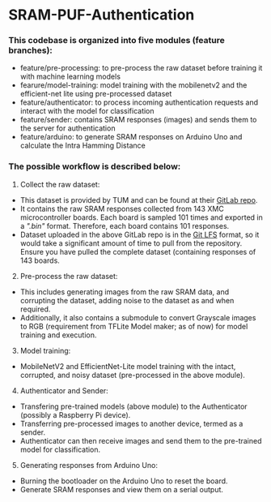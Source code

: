 # SRAM-PUF-Authentication

### This codebase is organized into five modules (feature branches):

* feature/pre-processing: to pre-process the raw dataset before training it with machine learning models
* fearure/model-training: model training with the mobilenetv2 and the efficient-net lite using pre-processed dataset
* feature/authenticator: to process incoming authentication requests and interact with the model for classification
* feature/sender: contains SRAM responses (images) and sends them to the server for authentication
* feature/arduino: to generate SRAM responses on Arduino Uno and calculate the Intra Hamming Distance

### The possible workflow is described below: 

1. Collect the raw dataset:
*  This dataset is provided by TUM and can be found at their [GitLab repo](https://gitlab.lrz.de/tueisec/PQAS/-/tree/master/matlab/datasets/SRAMxmc16/data).
*  It contains the raw SRAM responses collected from 143 XMC microcontroller boards. Each board is sampled 101 times and exported in a <em>".bin"</em> format. Therefore, each board contains 101 responses. 
*  Dataset uploaded in the above GitLab repo is in the [Git LFS](https://git-lfs.com/) format, so it would take a significant amount of time to pull from the repository. Ensure you have pulled the complete dataset (containing responses of 143 boards.

2. Pre-process the raw dataset:
*  This includes generating images from the raw SRAM data, and corrupting the dataset, adding noise to the dataset as and when required.
*  Additionally, it also contains a submodule to convert Grayscale images to RGB (requirement from TFLite Model maker; as of now) for model training and execution.

3. Model training:
*  MobileNetV2 and EfficientNet-Lite model training with the intact, corrupted, and noisy dataset (pre-processed in the above module).

4. Authenticator and Sender:
*  Transfering pre-trained models (above module) to the Authenticator (possibly a Raspberry Pi device).
*  Transferring pre-processed images to another device, termed as a sender.
*  Authenticator can then receive images and send them to the pre-trained model for classification.

5. Generating responses from Arduino Uno:
*  Burning the bootloader on the Arduino Uno to reset the board.
*  Generate SRAM responses and view them on a serial output.


